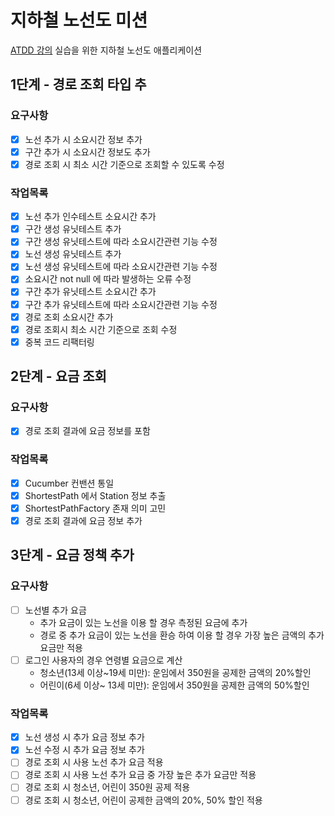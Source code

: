# 지하철 노선도 미션
[ATDD 강의](https://edu.nextstep.camp/c/R89PYi5H) 실습을 위한 지하철 노선도 애플리케이션

## 1단계 - 경로 조회 타입 추

### 요구사항
- [x] 노선 추가 시 소요시간 정보 추가
- [x] 구간 추가 시 소요시간 정보도 추가
- [x] 경로 조회 시 최소 시간 기준으로 조회할 수 있도록 수정

### 작업목록
- [x] 노선 추가 인수테스트 소요시간 추가
- [x] 구간 생성 유닛테스트 추가
- [x] 구간 생성 유닛테스트에 따라 소요시간관련 기능 수정
- [x] 노선 생성 유닛테스트 추가
- [x] 노선 생성 유닛테스트에 따라 소요시간관련 기능 수정
- [x] 소요시간 not null 에 따라 발생하는 오류 수정
- [x] 구간 추가 유닛테스트 소요시간 추가
- [x] 구간 추가 유닛테스트에 따라 소요시간관련 기능 수정
- [x] 경로 조회 소요시간 추가
- [x] 경로 조회시 최소 시간 기준으로 조회 수정
- [x] 중복 코드 리팩터링

## 2단계 - 요금 조회

### 요구사항
- [x] 경로 조회 결과에 요금 정보를 포함

### 작업목록
- [x] Cucumber 컨밴션 통일
- [x] ShortestPath 에서 Station 정보 추출
- [x] ShortestPathFactory 존재 의미 고민
- [x] 경로 조회 결과에 요금 정보 추가

## 3단계 - 요금 정책 추가

### 요구사항
- [ ] 노선별 추가 요금
    - 추가 요금이 있는 노선을 이용 할 경우 측정된 요금에 추가
    - 경로 중 추가 요금이 있는 노선을 환승 하여 이용 할 경우 가장 높은 금액의 추가 요금만 적용
- [ ] 로그인 사용자의 경우 연령별 요금으로 계산
    - 청소년(13세 이상~19세 미만): 운임에서 350원을 공제한 금액의 20%할인
    - 어린이(6세 이상~ 13세 미만): 운임에서 350원을 공제한 금액의 50%할인

### 작업목록
- [x] 노선 생성 시 추가 요금 정보 추가
- [x] 노선 수정 시 추가 요금 정보 추가
- [ ] 경로 조회 시 사용 노선 추가 요금 적용
- [ ] 경로 조회 시 사용 노선 추가 요금 중 가장 높은 추가 요금만 적용
- [ ] 경로 조회 시 청소년, 어린이 350원 공제 적용
- [ ] 경로 조회 시 청소년, 어린이 공제한 금액의 20%, 50% 할인 적용
